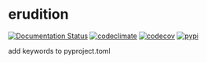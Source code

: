 # erudition

[![Documentation Status](https://readthedocs.org/projects/erudition/badge/?version=latest)](https://erudition.readthedocs.io/en/latest)
[![codeclimate](https://img.shields.io/codeclimate/maintainability/endremborza/erudition.svg)](https://codeclimate.com/github/endremborza/erudition)
[![codecov](https://img.shields.io/codecov/c/github/endremborza/erudition)](https://codecov.io/gh/endremborza/erudition)
[![pypi](https://img.shields.io/pypi/v/erudition.svg)](https://pypi.org/project/erudition/)

add keywords to pyproject.toml
